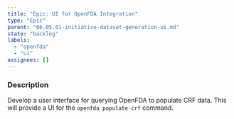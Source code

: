```yaml
---
title: "Epic: UI for OpenFDA Integration"
type: "Epic"
parent: "06.05.01-initiative-dataset-generation-ui.md"
state: "backlog"
labels:
  - "openfda"
  - "ui"
assignees: []
---
```


### Description

Develop a user interface for querying OpenFDA to populate CRF data. This will provide a UI for the `openfda populate-crf` command.
